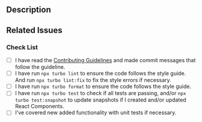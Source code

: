 <!--
Please read the [Code of Conduct](https://github.com/nodejs/nodejs.org/blob/main/CODE_OF_CONDUCT.md) and the [Contributing Guidelines](https://github.com/nodejs/nodejs.org/blob/main/CONTRIBUTING.md) before opening a pull request.
-->

## Description

<!-- Write a brief description of the changes introduced by this PR -->

## Related Issues

<!--
  Link to the issue that is fixed by this PR (if there is one)
  e.g. Fixes #1234, Addresses #1234, Related to #1234, etc.
-->

### Check List

<!--
ATTENTION
Please follow this check list to ensure that you've followed all items before opening this PR
-->

- [ ] I have read the [Contributing Guidelines](https://github.com/nodejs/nodejs.org/blob/main/CONTRIBUTING.md) and made commit messages that follow the guideline.
- [ ] I have run `npx turbo lint` to ensure the code follows the style guide. And run `npx turbo lint:fix` to fix the style errors if necessary.
- [ ] I have run `npx turbo format` to ensure the code follows the style guide.
- [ ] I have run `npx turbo test` to check if all tests are passing, and/or `npx turbo test:snapshot` to update snapshots if I created and/or updated React Components.
- [ ] I've covered new added functionality with unit tests if necessary.
